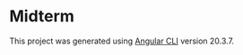 # Midterm

This project was generated using [Angular CLI](https://github.com/angular/angular-cli) version 20.3.7.

